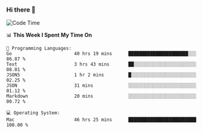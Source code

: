 ### Hi there 👋

<!--
**CrazyCollin/crazycollin** is a ✨ _special_ ✨ repository because its `README.md` (this file) appears on your GitHub profile.

Here are some ideas to get you started:

- 🔭 I’m currently working on ...
- 🌱 I’m currently learning ...
- 👯 I’m looking to collaborate on ...
- 🤔 I’m looking for help with ...
- 💬 Ask me about ...
- 📫 How to reach me: ...
- 😄 Pronouns: ...
- ⚡ Fun fact: ...
-->

<!--START_SECTION:waka-->
![Code Time](http://img.shields.io/badge/Code%20Time-5%2C389%20hrs%2046%20mins-blue)

📊 **This Week I Spent My Time On** 

```text
💬 Programming Languages: 
Go                       40 hrs 19 mins      ██████████████████████░░░   86.87 % 
Text                     3 hrs 43 mins       ██░░░░░░░░░░░░░░░░░░░░░░░   08.01 % 
JSON5                    1 hr 2 mins         █░░░░░░░░░░░░░░░░░░░░░░░░   02.25 % 
JSON                     31 mins             ░░░░░░░░░░░░░░░░░░░░░░░░░   01.12 % 
Markdown                 20 mins             ░░░░░░░░░░░░░░░░░░░░░░░░░   00.72 % 

💻 Operating System: 
Mac                      46 hrs 25 mins      █████████████████████████   100.00 % 
```


<!--END_SECTION:waka-->
